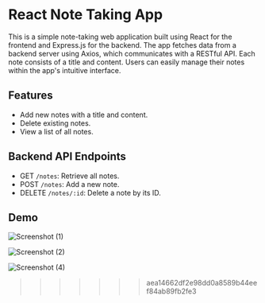 # React Note Taking App

This is a simple note-taking web application built using React for the frontend and Express.js for the backend.  The app fetches data from a backend server using Axios, which communicates with a RESTful API. Each note consists of a title and content. Users can easily manage their notes within the app's intuitive interface.

## Features

- Add new notes with a title and content.
- Delete existing notes.
- View a list of all notes.

## Backend API Endpoints

- GET `/notes`: Retrieve all notes.
- POST `/notes`: Add a new note.
- DELETE `/notes/:id`: Delete a note by its ID.

## Demo

![Screenshot (1)](https://github.com/Karansiddiqui/Climate-Connect/assets/106966063/3b9ffce2-3514-4c7b-b53a-627189147a35)

![Screenshot (2)](https://github.com/Karansiddiqui/Climate-Connect/assets/106966063/4a1a8908-046c-44ec-837c-c1d61f88d57b)

![Screenshot (4)](https://github.com/Karansiddiqui/Climate-Connect/assets/106966063/60614cf3-e67b-4db5-9eaa-6c06737f995f)

>>>>>>> aea14662df2e98dd0a8589b44eef84ab89fb2fe3
